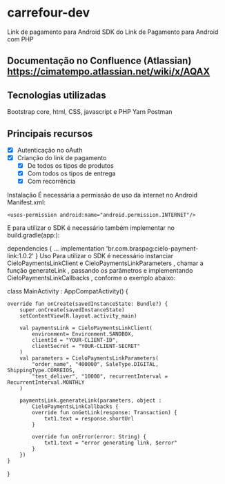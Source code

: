 # carrefour-dev 
Link de pagamento para Android
SDK do Link de Pagamento para Android com PHP

## Documentação no Confluence (Atlassian) https://cimatempo.atlassian.net/wiki/x/AQAX
## Tecnologias utilizadas 

Bootstrap core, html, CSS, javascript e PHP
Yarn
Postman

## Principais recursos

* [x] Autenticação no oAuth
* [x] Crianção do link de pagamento
  * [x] De todos os tipos de produtos
  * [x] Com todos os tipos de entrega
  * [x] Com recorrência
        
Instalação
É necessária a permissão de uso da internet no Android Manifest.xml:

    <uses-permission android:name="android.permission.INTERNET"/>
E para utilizar o SDK é necessário também implementar no build.gradle(app:):

dependencies {
    ...
    implementation 'br.com.braspag:cielo-payment-link:1.0.2'
}
Uso
Para utilizar o SDK é necessário instanciar CieloPaymentsLinkClient e CieloPaymentsLinkParameters , chamar a função generateLink , passando os parâmetros e implementando CieloPaymentsLinkCallbacks , conforme o exemplo abaixo:

class MainActivity : AppCompatActivity() {

    override fun onCreate(savedInstanceState: Bundle?) {
        super.onCreate(savedInstanceState)
        setContentView(R.layout.activity_main)

        val paymentsLink = CieloPaymentsLinkClient(
            environment= Environment.SANDBOX,
            clientId = "YOUR-CLIENT-ID",
            clientSecret = "YOUR-CLIENT-SECRET"
        )
        val parameters = CieloPaymentsLinkParameters(
            "order_name", "400000", SaleType.DIGITAL, ShippingType.CORREIOS,
            "test_deliver", "10000", recurrentInterval = RecurrentInterval.MONTHLY
        )

        paymentsLink.generateLink(parameters, object :
            CieloPaymentsLinkCallbacks {
            override fun onGetLink(response: Transaction) {
                txt1.text = response.shortUrl
            }

            override fun onError(error: String) {
                txt1.text = "error generating link, $error"
            }
        })
    }
}
